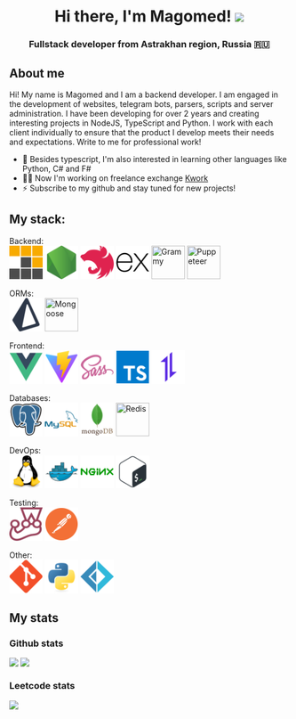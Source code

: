 <h1 align="center">Hi there, I'm Magomed! 
<img src="https://github.com/blackcater/blackcater/raw/main/images/Hi.gif" height="32"/></h1>
<h3 align="center">Fullstack developer from Astrakhan region, Russia 🇷🇺</h3>

## About me

Hi! My name is Magomed and I am a backend developer. I am engaged in the development of websites, telegram bots, parsers, scripts and server administration. I have been developing for over 2 years and creating interesting projects in NodeJS, TypeScript and Python. I work with each client individually to ensure that the product I develop meets their needs and expectations. Write to me for professional work!

-   🔭 Besides typescript, I'm also interested in learning other languages like Python, C# and F#
-   👨‍💻 Now I'm working on freelance exchange [Kwork](https://kwork.ru/user/magomed-r)
-   ⚡ Subscribe to my github and stay tuned for new projects!

## My stack:

Backend:<br />
<img src="https://github.com/devicons/devicon/blob/master/icons/pnpm/pnpm-original.svg" title="PNPM" width="60" height="60" />
<img src="https://github.com/devicons/devicon/blob/master/icons/nodejs/nodejs-original.svg" title="NodeJS" width="60" height="60" />
<img src="https://github.com/devicons/devicon/blob/master/icons/nestjs/nestjs-original.svg" title="NestJS" width="60" height="60" />
<img src="https://github.com/devicons/devicon/blob/master/icons/express/express-original.svg" title="Express" width="60" height="60" />
<img src="https://grammy.dev/images/Y.svg" title="Grammy" width="60" height="60" />
<img src="https://www.vectorlogo.zone/logos/pptrdev/pptrdev-icon.svg" title="Puppeteer" width="60" height="60" />

ORMs:<br />
<img src="https://github.com/devicons/devicon/blob/master/icons/prisma/prisma-original.svg" title="PrismaORM" width="60" height="60" />
<img src="https://cdn.jsdelivr.net/gh/devicons/devicon@latest/icons/mongoose/mongoose-original-wordmark.svg" title="Mongoose" width="60" height="60" />

Frontend:<br />
<img src="https://github.com/devicons/devicon/blob/master/icons/vuejs/vuejs-original.svg" title="Vue" width="60" height="60" />
<img src="https://github.com/devicons/devicon/blob/draft_release/icons/vitejs/vitejs-original.svg" title="Vite" width="60" height="60" />
<img src="https://github.com/devicons/devicon/blob/master/icons/sass/sass-original.svg" title="SCSS" width="60" height="60" />
<img src="https://github.com/devicons/devicon/blob/master/icons/typescript/typescript-original.svg" title="TypeScript" width="60" height="60" />
<img src="https://github.com/devicons/devicon/blob/draft_release/icons/axios/axios-plain.svg" title="Axios" width="60" height="60" />

Databases:<br/>
<img src="https://github.com/devicons/devicon/blob/master/icons/postgresql/postgresql-original.svg" title="PostgreSQL" width="60" height="60" />
<img src="https://github.com/devicons/devicon/blob/master/icons/mysql/mysql-original-wordmark.svg" title="MySQL" width="60" height="60" />
<img src="https://github.com/devicons/devicon/blob/master/icons/mongodb/mongodb-original-wordmark.svg" title="MongoDB" width="60" height="60" />
<img src="https://cdn.jsdelivr.net/gh/devicons/devicon@latest/icons/redis/redis-original.svg" title="Redis" width="60" height="60" />

DevOps:<br/>
<img src="https://github.com/devicons/devicon/blob/master/icons/linux/linux-original.svg" title="Linux" width="60" height="60" />
<img src="https://github.com/devicons/devicon/blob/master/icons/docker/docker-original.svg" title="Docker" width="60" height="60" />
<img src="https://github.com/devicons/devicon/blob/master/icons/nginx/nginx-original.svg" title="NGINX" width="60" height="60" />
<img src="https://github.com/devicons/devicon/blob/master/icons/bash/bash-original.svg" title="Bash" width="60" height="60" />

Testing:<br />
<img src="https://github.com/devicons/devicon/blob/master/icons/jest/jest-plain.svg" title="Jest" width="60" height="60" />
<img src="https://github.com/devicons/devicon/blob/master/icons/postman/postman-original.svg" title="Postman" width="60" height="60" />

Other:<br />
<img src="https://github.com/devicons/devicon/blob/master/icons/git/git-original.svg" title="Git" width="60" height="60" />
<img src="https://github.com/devicons/devicon/blob/master/icons/python/python-original.svg" title="Python" width="60" height="60" />
<img src="https://github.com/devicons/devicon/blob/master/icons/fsharp/fsharp-original.svg" title="F#" width="60" height="60" />

## My stats

### Github stats

<img align=top src="https://github-readme-stats.vercel.app/api/top-langs/?username=magomed-r&layout=pie&theme=vision-friendly-dark" />
<img align=top src="https://github-readme-stats.vercel.app/api?username=Magomed-R&show_icons=true&theme=vision-friendly-dark" />

### Leetcode stats

<img src="https://leetcode-stats-six.vercel.app/?username=Magomed-R&theme=dark" />
